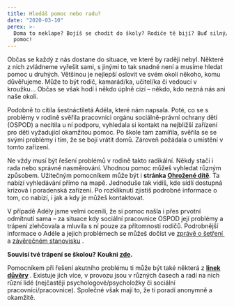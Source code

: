 ```yaml
---
title: Hledáš pomoc nebo radu?
date: "2020-03-10"
perex: >-
  Doma to neklape? Bojíš se chodit do školy? Rodiče tě bijí? Buď silný/á a najdi
  pomoc!
---
```


<p>Občas se každý z nás dostane do situace, ve které by raději nebyl. Některé z nich zvládneme vyřešit sami, s jinými to tak snadné není a musíme hledat pomoc u druhých. Většinou je nejlepší oslovit ve svém okolí někoho, komu důvěřujeme. Může to být rodič, kamarád/ka, učitel/ka či vedoucí v kroužku... Občas se však hodí i někdo úplně cizí – někdo, kdo nezná nás ani naše okolí.</p><p>Podobně to cítila šestnáctiletá Adéla, které nám napsala. Poté, co se s problémy v rodině svěřila pracovnici orgánu sociálně-právní ochrany dětí (OSPOD) a necítila u ní podporu, vyhledala si kontakt na nejbližší zařízení pro děti vyžadující okamžitou pomoc. Po škole tam zamířila, svěřila se se svými problémy i tím, že se bojí vrátit domů. Zároveň požádala o umístění v tomto zařízení.</p><p>Ne vždy musí být řešení problémů v rodině takto radikální. Někdy stačí i rada nebo správné nasměrování. Vhodnou pomoc můžeš vyhledat různým způsobem. Užitečným pomocníkem může být i <strong>stránka <a href="https://www.ohrozenedite.cz/" target="_blank">Ohrožené dítě</a></strong>. Ta nabízí vyhledávání přímo na mapě. Jednoduše tak vidíš, kde sídlí dostupná krizová i poradenská zařízení. Po rozkliknutí zjistíš podrobné informace o tom, co nabízí, i jak a kdy je můžeš kontaktovat.</p><p>V případě Adély jsme velmi ocenili, že si pomoc našla i přes prvotní odmítnutí sama – za situace kdy sociální pracovnice OSPOD její problémy a trápení zlehčovala a mluvila s ní pouze za přítomnosti rodičů. Podrobnější informace o Adéle a jejich problémech se můžeš dočíst ve <a title="Otevření do nového okna" href="http://eso.ochrance.cz/Nalezene/Edit/4524" target="_blank">zprávě o šetření </a> <img alt="" src="typo3/ext/od_linkdesc/icons/external.gif" class="od_linkdesc_icon_external" />a <a title="Otevření do nového okna" href="http://eso.ochrance.cz/Nalezene/Edit/4522" target="_blank">závěrečném stanovisku</a> <img alt="" src="typo3/ext/od_linkdesc/icons/external.gif" class="od_linkdesc_icon_external" />.</p><p><strong>Souvisí tvé trápení se školou?</strong> <strong>Koukni <a href="https://deti.ochrance.cz/aktuality/obeti-sikany-ve-skole-muze-byt-kazdy/" target="_blank">zde</a>.</strong></p><p>Pomocníkem při řešení akutního problému ti může být také některá z <strong><a title="Otevření do nového okna" href="http://www.capld.cz/linky-duvery-cr" target="_blank">linek důvěry</a> <img alt="" src="typo3/ext/od_linkdesc/icons/external.gif" class="od_linkdesc_icon_external" /></strong>. Existuje jich více, v provozu jsou v různých časech a radí na nich různí lidé (nejčastěji psychologové/psycholožky či sociální pracovníci/pracovnice). Společné však mají to, že ti poradí anonymně a okamžitě. </p>
